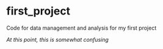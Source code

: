 # first_project
Code for data management and analysis for my first project

*At this point, this is somewhat confusing*
